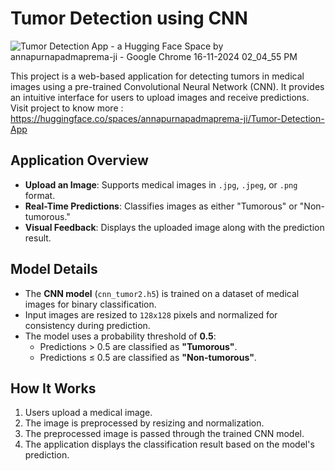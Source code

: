 # Tumor Detection using CNN

![Tumor Detection App - a Hugging Face Space by annapurnapadmaprema-ji - Google Chrome 16-11-2024 02_04_55 PM](https://github.com/user-attachments/assets/04cac903-ee60-4d10-bfec-72c7a4b751b4)



This project is a web-based application for detecting tumors in medical images using a pre-trained Convolutional Neural Network (CNN). It provides an intuitive interface for users to upload images and receive predictions.
Visit project to know more : https://huggingface.co/spaces/annapurnapadmaprema-ji/Tumor-Detection-App

## Application Overview
- **Upload an Image**: Supports medical images in `.jpg`, `.jpeg`, or `.png` format.
- **Real-Time Predictions**: Classifies images as either "Tumorous" or "Non-tumorous."
- **Visual Feedback**: Displays the uploaded image along with the prediction result.

## Model Details
- The **CNN model** (`cnn_tumor2.h5`) is trained on a dataset of medical images for binary classification.
- Input images are resized to `128x128` pixels and normalized for consistency during prediction.
- The model uses a probability threshold of **0.5**:
  - Predictions > 0.5 are classified as **"Tumorous"**.
  - Predictions ≤ 0.5 are classified as **"Non-tumorous"**.

## How It Works
1. Users upload a medical image.
2. The image is preprocessed by resizing and normalization.
3. The preprocessed image is passed through the trained CNN model.
4. The application displays the classification result based on the model's prediction.
